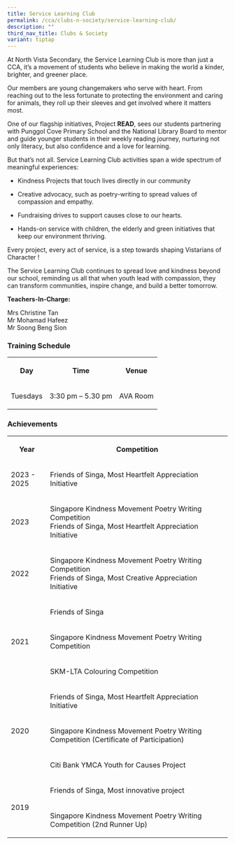 ```yaml
---
title: Service Learning Club
permalink: /cca/clubs-n-society/service-learning-club/
description: ""
third_nav_title: Clubs & Society
variant: tiptap
---
```

<p>At North Vista Secondary, the Service Learning Club is more than just
a CCA, it’s a movement of students who believe in making the world a kinder,
brighter, and greener place.</p>
<p>Our members are young changemakers who serve with heart. From reaching
out to the less fortunate to protecting the environment and caring for
animals, they roll up their sleeves and get involved where it matters most.</p>
<p>One of our flagship initiatives, Project <strong>READ</strong>, sees our
students partnering with Punggol Cove Primary School and the National Library
Board to mentor and guide younger students in their weekly reading journey,
nurturing not only literacy, but also confidence and a love for learning.</p>
<p>But that’s not all. Service Learning Club activities span a wide spectrum
of meaningful experiences:</p>
<ul data-tight="true" class="tight">
<li>
<p>Kindness Projects that touch lives directly in our community</p>
</li>
<li>
<p>Creative advocacy, such as poetry-writing to spread values of compassion
and empathy.</p>
</li>
<li>
<p>Fundraising drives to support causes close to our hearts.</p>
</li>
<li>
<p>Hands-on service with children, the elderly and green initiatives that
keep our environment thriving.</p>
</li>
</ul>
<p>Every project, every act of service, is a step towards shaping Vistarians
of Character !</p>
<p>The Service Learning Club continues to spread love and kindness beyond
our school, reminding us all that when youth lead with compassion, they
can transform communities, inspire change, and build a better tomorrow.</p>
<p></p>
<p><strong>Teachers-In-Charge:</strong>
</p>
<p>Mrs Christine Tan
<br>Mr Mohamad Hafeez
<br>Mr Soong Beng Sion</p>
<h3>Training Schedule</h3>
<table style="minWidth: 75px">
<colgroup>
<col>
<col>
<col>
</colgroup>
<tbody>
<tr>
<th rowspan="1" colspan="1">
<p>Day</p>
</th>
<th rowspan="1" colspan="1">
<p>Time</p>
</th>
<th rowspan="1" colspan="1">
<p>Venue</p>
</th>
</tr>
<tr>
<td rowspan="1" colspan="1">
<p>Tuesdays</p>
</td>
<td rowspan="1" colspan="1">
<p>3:30 pm – 5.30 pm</p>
</td>
<td rowspan="1" colspan="1">
<p>AVA Room
<br>
</p>
</td>
</tr>
</tbody>
</table>
<h3>Achievements</h3>
<table style="minWidth: 50px">
<colgroup>
<col>
<col>
</colgroup>
<tbody>
<tr>
<th rowspan="1" colspan="1">
<p>Year</p>
</th>
<th rowspan="1" colspan="1">
<p>Competition</p>
</th>
</tr>
<tr>
<td rowspan="1" colspan="1">
<p>2023 - 2025</p>
</td>
<td rowspan="1" colspan="1">
<p>Friends of Singa, Most Heartfelt Appreciation Initiative</p>
</td>
</tr>
<tr>
<td rowspan="1" colspan="1">
<p>2023</p>
</td>
<td rowspan="1" colspan="1">
<p>Singapore Kindness Movement Poetry Writing Competition
<br>Friends of Singa, Most Heartfelt Appreciation Initiative</p>
</td>
</tr>
<tr>
<td rowspan="1" colspan="1">
<p>2022</p>
</td>
<td rowspan="1" colspan="1">
<p>Singapore Kindness Movement Poetry Writing Competition
<br>Friends of Singa, Most Creative Appreciation Initiative</p>
</td>
</tr>
<tr>
<td rowspan="3" colspan="1">
<p>2021</p>
</td>
<td rowspan="1" colspan="1">
<p>Friends of Singa</p>
</td>
</tr>
<tr>
<td rowspan="1" colspan="1">
<p>Singapore Kindness Movement Poetry Writing Competition</p>
</td>
</tr>
<tr>
<td rowspan="1" colspan="1">
<p>SKM-LTA Colouring Competition</p>
</td>
</tr>
<tr>
<td rowspan="3" colspan="1">
<p>2020</p>
</td>
<td rowspan="1" colspan="1">
<p>Friends of Singa, Most Heartfelt Appreciation Initiative</p>
</td>
</tr>
<tr>
<td rowspan="1" colspan="1">
<p>Singapore Kindness Movement Poetry Writing Competition (Certificate of
Participation)</p>
</td>
</tr>
<tr>
<td rowspan="1" colspan="1">
<p>Citi Bank YMCA Youth for Causes Project</p>
</td>
</tr>
<tr>
<td rowspan="2" colspan="1">
<p>2019</p>
</td>
<td rowspan="1" colspan="1">
<p>Friends of Singa, Most innovative project</p>
</td>
</tr>
<tr>
<td rowspan="1" colspan="1">
<p>Singapore Kindness Movement Poetry Writing Competition (2nd Runner Up)</p>
</td>
</tr>
</tbody>
</table>
<p>
<br>
</p>
<p>
<br>
</p>
<p>
<br>
</p>
<p>
<br>
</p>
<p>
<br>
</p>
<p>
<br>
</p>